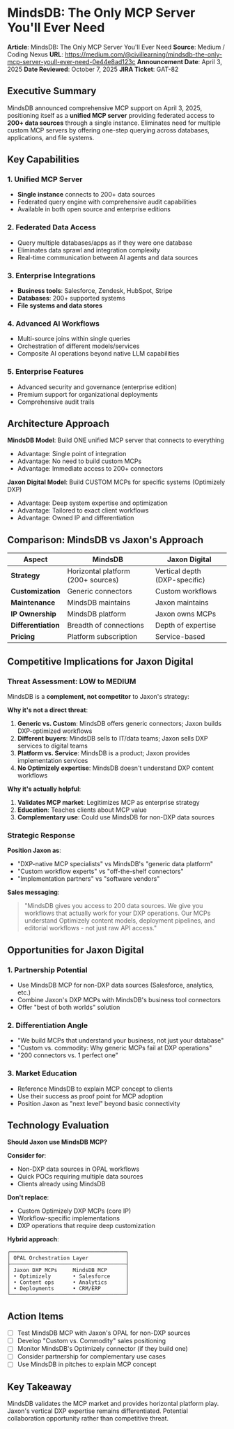 # MindsDB: The Only MCP Server You'll Ever Need

**Article**: MindsDB: The Only MCP Server You'll Ever Need
**Source**: Medium / Coding Nexus
**URL**: https://medium.com/@civillearning/mindsdb-the-only-mcp-server-youll-ever-need-0e44e8ad123c
**Announcement Date**: April 3, 2025
**Date Reviewed**: October 7, 2025
**JIRA Ticket**: GAT-82

## Executive Summary

MindsDB announced comprehensive MCP support on April 3, 2025, positioning itself as a **unified MCP server** providing federated access to **200+ data sources** through a single instance. Eliminates need for multiple custom MCP servers by offering one-step querying across databases, applications, and file systems.

## Key Capabilities

### 1. Unified MCP Server
- **Single instance** connects to 200+ data sources
- Federated query engine with comprehensive audit capabilities
- Available in both open source and enterprise editions

### 2. Federated Data Access
- Query multiple databases/apps as if they were one database
- Eliminates data sprawl and integration complexity
- Real-time communication between AI agents and data sources

### 3. Enterprise Integrations
- **Business tools**: Salesforce, Zendesk, HubSpot, Stripe
- **Databases**: 200+ supported systems
- **File systems and data stores**

### 4. Advanced AI Workflows
- Multi-source joins within single queries
- Orchestration of different models/services
- Composite AI operations beyond native LLM capabilities

### 5. Enterprise Features
- Advanced security and governance (enterprise edition)
- Premium support for organizational deployments
- Comprehensive audit trails

## Architecture Approach

**MindsDB Model**: Build ONE unified MCP server that connects to everything
- Advantage: Single point of integration
- Advantage: No need to build custom MCPs
- Advantage: Immediate access to 200+ connectors

**Jaxon Digital Model**: Build CUSTOM MCPs for specific systems (Optimizely DXP)
- Advantage: Deep system expertise and optimization
- Advantage: Tailored to exact client workflows
- Advantage: Owned IP and differentiation

## Comparison: MindsDB vs Jaxon's Approach

| Aspect | MindsDB | Jaxon Digital |
|--------|---------|---------------|
| **Strategy** | Horizontal platform (200+ sources) | Vertical depth (DXP-specific) |
| **Customization** | Generic connectors | Custom workflows |
| **Maintenance** | MindsDB maintains | Jaxon maintains |
| **IP Ownership** | MindsDB platform | Jaxon owns MCPs |
| **Differentiation** | Breadth of connections | Depth of expertise |
| **Pricing** | Platform subscription | Service-based |

## Competitive Implications for Jaxon Digital

### Threat Assessment: LOW to MEDIUM
MindsDB is a **complement, not competitor** to Jaxon's strategy:

**Why it's not a direct threat**:
1. **Generic vs. Custom**: MindsDB offers generic connectors; Jaxon builds DXP-optimized workflows
2. **Different buyers**: MindsDB sells to IT/data teams; Jaxon sells DXP services to digital teams
3. **Platform vs. Service**: MindsDB is a product; Jaxon provides implementation services
4. **No Optimizely expertise**: MindsDB doesn't understand DXP content workflows

**Why it's actually helpful**:
1. **Validates MCP market**: Legitimizes MCP as enterprise strategy
2. **Education**: Teaches clients about MCP value
3. **Complementary use**: Could use MindsDB for non-DXP data sources

### Strategic Response

**Position Jaxon as**:
- "DXP-native MCP specialists" vs MindsDB's "generic data platform"
- "Custom workflow experts" vs "off-the-shelf connectors"
- "Implementation partners" vs "software vendors"

**Sales messaging**:
> "MindsDB gives you access to 200 data sources. We give you workflows that actually work for your DXP operations. Our MCPs understand Optimizely content models, deployment pipelines, and editorial workflows - not just raw API access."

## Opportunities for Jaxon Digital

### 1. Partnership Potential
- Use MindsDB MCP for non-DXP data sources (Salesforce, analytics, etc.)
- Combine Jaxon's DXP MCPs with MindsDB's business tool connectors
- Offer "best of both worlds" solution

### 2. Differentiation Angle
- "We build MCPs that understand your business, not just your database"
- "Custom vs. commodity: Why generic MCPs fail at DXP operations"
- "200 connectors vs. 1 perfect one"

### 3. Market Education
- Reference MindsDB to explain MCP concept to clients
- Use their success as proof point for MCP adoption
- Position Jaxon as "next level" beyond basic connectivity

## Technology Evaluation

**Should Jaxon use MindsDB MCP?**

**Consider for**:
- Non-DXP data sources in OPAL workflows
- Quick POCs requiring multiple data sources
- Clients already using MindsDB

**Don't replace**:
- Custom Optimizely DXP MCPs (core IP)
- Workflow-specific implementations
- DXP operations that require deep customization

**Hybrid approach**:
```
┌─────────────────────────────────────┐
│ OPAL Orchestration Layer            │
├─────────────────────────────────────┤
│ Jaxon DXP MCPs     MindsDB MCP      │
│ • Optimizely       • Salesforce     │
│ • Content ops      • Analytics      │
│ • Deployments      • CRM/ERP        │
└─────────────────────────────────────┘
```

## Action Items

- [ ] Test MindsDB MCP with Jaxon's OPAL for non-DXP sources
- [ ] Develop "Custom vs. Commodity" sales positioning
- [ ] Monitor MindsDB's Optimizely connector (if they build one)
- [ ] Consider partnership for complementary use cases
- [ ] Use MindsDB in pitches to explain MCP concept

## Key Takeaway

MindsDB validates the MCP market and provides horizontal platform play. Jaxon's vertical DXP expertise remains differentiated. Potential collaboration opportunity rather than competitive threat.
